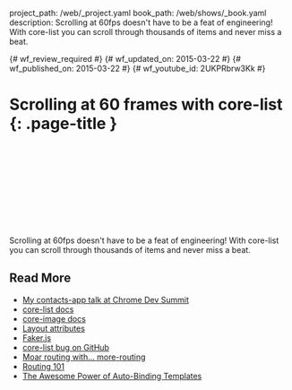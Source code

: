 project_path: /web/_project.yaml
book_path: /web/shows/_book.yaml
description: Scrolling at 60fps doesn't have to be a feat of engineering! With core-list you can scroll through thousands of items and never miss a beat.

{# wf_review_required #}
{# wf_updated_on: 2015-03-22 #}
{# wf_published_on: 2015-03-22 #}
{# wf_youtube_id: 2UKPRbrw3Kk #}

# Scrolling at 60 frames with core-list  {: .page-title }


<div class="video-wrapper">
  <iframe class="devsite-embedded-youtube-video" data-video-id="2UKPRbrw3Kk"
          data-autohide="1" data-showinfo="0" frameborder="0" allowfullscreen>
  </iframe>
</div>


Scrolling at 60fps doesn't have to be a feat of engineering! With core-list you can scroll through thousands of items and never miss a beat.

## Read More

- [My contacts-app talk at Chrome Dev Summit](https://www.youtube.com/watch?v=kV0hgdMpH28)
- [core-list docs](https://www.polymer-project.org/0.5/docs/elements/core-list.html)
- [core-image docs](https://www.polymer-project.org/0.5/docs/elements/core-image.html)
- [Layout attributes](https://www.polymer-project.org/0.5/docs/polymer/layout-attrs.html)
- [Faker.js](https://github.com/marak/Faker.js/)
- [core-list bug on GitHub](https://github.com/Polymer/core-list/issues/62)
- [Moar routing with... more-routing](/web/shows/polycasts/season-2/more-routing-with-more-routing)
- [Routing 101](/web/shows/polycasts/season-2/routing-101)
- [The Awesome Power of Auto-Binding Templates](/web/shows/polycasts/season-2/awesome-power-of-auto-binding)
